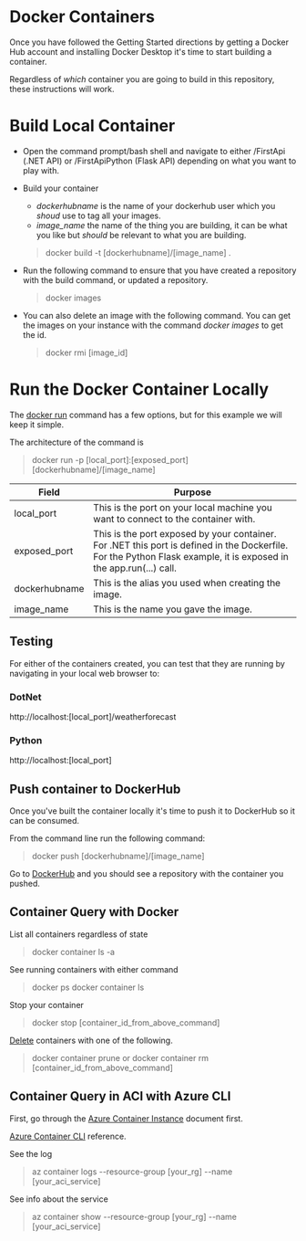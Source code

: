 # Docker Containers

Once you have followed the Getting Started directions by getting a Docker Hub account and installing Docker Desktop it's time to start building a container. 

Regardless of *which* container you are going to build in this repository, these instructions will work.

# Build Local Container
- Open the command prompt/bash shell and navigate to either /FirstApi (.NET API) or /FirstApiPython (Flask API) depending on what you want to play with.

- Build your container  
    - *dockerhubname* is the name of your dockerhub user which you *shoud* use to tag all your images.
    - *image_name* the name of the thing you are building, it can be what you like but *should* be relevant to what you are building. 
    > docker build -t [dockerhubname]/[image_name] .
- Run the following command to ensure that you have created a repository with the build command, or updated a repository. 
    > docker images
- You can also delete an image with the following command. You can get the images on your instance with the command *docker images* to get the id.
    > docker rmi [image_id]

# Run the Docker Container Locally
The [docker run](https://docs.docker.com/engine/reference/commandline/run/) command has a few options, but for this example we will keep it simple. 

The architecture of the command is
> docker run -p [local_port]:[exposed_port] [dockerhubname]/[image_name]

|Field|Purpose|
|----|----|
|local_port|This is the port on your local machine you want to connect to the container with.|
|exposed_port|This is the port exposed by your container. For .NET this port is defined in the Dockerfile. For the Python Flask example, it is exposed in the app.run(...) call.|
|dockerhubname|This is the alias you used when creating the image.|
|image_name|This is the name you gave the image.|

## Testing
For either of the containers created, you can test that they are running by navigating in your local web browser to:

### DotNet
http://localhost:[local_port]/weatherforecast

### Python
http://localhost:[local_port]

## Push container to DockerHub
Once you've built the container locally it's time to push it to DockerHub so it can be consumed. 

From the command line run the following command:
> docker push [dockerhubname]/[image_name]

Go to [DockerHub](https://hub.docker.com) and you should see a repository with the container you pushed. 

## Container Query with Docker

List all containers regardless of state
> docker container ls -a

See running containers with either command
> docker ps
> docker container ls

Stop your container
> docker stop [container_id_from_above_command]

[Delete](https://docs.docker.com/engine/reference/commandline/container_prune/) containers with one of the following.
> docker container prune
or 
> docker container rm [container_id_from_above_command]


## Container Query in ACI with Azure CLI
First, go through the [Azure Container Instance](./ACI.md) document first. 

[Azure Container CLI](https://docs.microsoft.com/en-us/cli/azure/container?view=azure-cli-latest) reference.

See the log
> az container logs --resource-group [your_rg] --name [your_aci_service]

See info about the service
> az container show --resource-group [your_rg] --name [your_aci_service]

